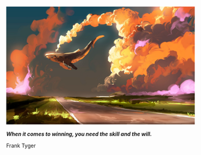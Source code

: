 <p align="center"><img src="readme.jpeg"></p>

_**When it comes to winning, you need the skill and the will.**_

Frank Tyger